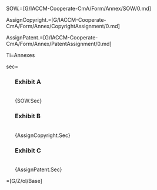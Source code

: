 SOW.=[G/IACCM-Cooperate-CmA/Form/Annex/SOW/0.md] 

AssignCopyright.=[G/IACCM-Cooperate-CmA/Form/Annex/CopyrightAssignment/0.md] 

AssignPatent.=[G/IACCM-Cooperate-CmA/Form/Annex/PatentAssignment/0.md]

Ti=Annexes

sec=<ul type="none"><li><h3>Exhibit A</h3><br>{SOW.Sec}<li><h3>Exhibit B</h3><br>{AssignCopyright.Sec}<li><h3>Exhibit C</h3><br>{AssignPatent.Sec}</ul>

=[G/Z/ol/Base]